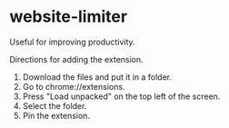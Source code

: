 # website-limiter
Useful for improving productivity.

Directions for adding the extension.
1. Download the files and put it in a folder.
2. Go to chrome://extensions.
3. Press "Load unpacked" on the top left of the screen.
4. Select the folder.
5. Pin the extension.
